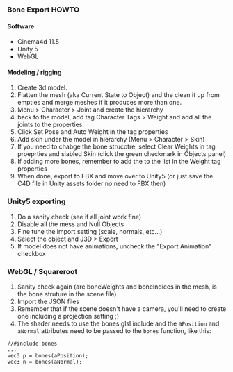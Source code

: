 ### Bone Export HOWTO

#### Software
- Cinema4d 11.5
- Unity 5
- WebGL

#### Modeling / rigging

1. Create 3d model.
2. Flatten the mesh (aka Current State to Object) and the clean it up from empties and merge meshes if it produces more than one.
3. Menu > Character > Joint and create the hierarchy
4. back to the model, add tag Character Tags > Weight and add all the joints to the properties.
5. Click Set Pose and Auto Weight in the tag properties
6. Add skin under the model in hierarchy (Menu > Character > Skin)
7. If you need to chabge the bone strucotre, select Clear Weights in tag proeprties and siabled Skin (click the green checkmark in Objects panel)
8. If adding more bones, remember to add the to the list in the Weight tag properties
9. When done, export to FBX and move over to Unity5 (or just save the C4D file in Unity assets folder no need to FBX then)

### Unity5 exporting

1. Do a sanity check (see if all joint work fine)
2. Disable all the mess and Null Objects
3. Fine tune the import setting (scale, normals, etc...)
4. Select the object and J3D > Export
5. If model does not have animations, uncheck the "Export Animation" checkbox

### WebGL / Squareroot

1. Sanity check again (are boneWeights and boneIndices in the mesh, is the bone struture in the scene file)
2. Import the JSON files
3. Remember that if the scene doesn't have a camera, you'll need to create one including a projection setting ;)
4. The shader needs to use the bones.glsl include and the a`Position` and `aNormal` attributes need to be passed to the `bones` function, like this:

```
//#include bones
...
vec3 p = bones(aPosition);
vec3 n = bones(aNormal);
```

